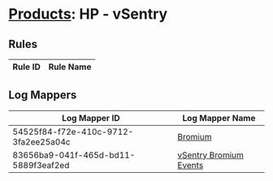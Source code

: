 # [Products](README.md): HP - vSentry

## Rules

|Rule ID|Rule Name|
|----|----|


## Log Mappers

|Log Mapper ID|Log Mapper Name|
|----|----|
|54525f84-f72e-410c-9712-3fa2ee25a04c|[Bromium](../mappings/54525f84-f72e-410c-9712-3fa2ee25a04c.md)|
|83656ba9-041f-465d-bd11-5889f3eaf2ed|[vSentry Bromium Events](../mappings/83656ba9-041f-465d-bd11-5889f3eaf2ed.md)|


